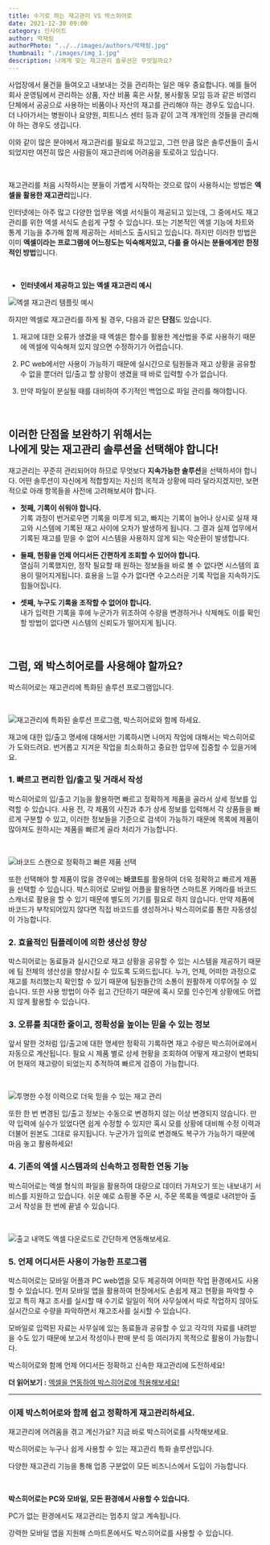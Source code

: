 ```yaml
---
title: 수기로 하는 재고관리 VS 박스히어로
date: 2021-12-30 09:00
category: 인사이트
author: 박채림
authorPhoto: "../../images/authors/박채림.jpg"
thumbnail: "./images/img_1.jpg"
description: 나에게 맞는 재고관리 솔루션은 무엇일까요?
---
```


사업장에서 물건을 들여오고 내보내는 것을 관리하는 일은 매우 중요합니다. 예를 들어 회사 운영팀에서 관리하는 상품, 자산 비품 혹은 사찰, 봉사활동 모임 등과 같은 비영리 단체에서 공공으로 사용하는 비품이나 자산의 재고를 관리해야 하는 경우도 있습니다. 더 나아가서는 병원이나 요양원, 피트니스 센터 등과 같이 고객 개개인의 것들을 관리해야 하는 경우도 생깁니다.

이와 같이 많은 분야에서 재고관리를 필요로 하고있고, 그런 만큼 많은 솔루션들이 출시되었지만 여전히 많은 사람들이 재고관리에 어려움을 토로하고 있습니다.

<br/>

재고관리를 처음 시작하시는 분들이 가볍게 시작하는 것으로 많이 사용하시는 방법은 **엑셀을 활용한 재고관리**입니다.

인터넷에는 아주 많고 다양한 업무용 엑셀 서식들이 제공되고 있는데, 그 중에서도 재고관리를 위한 엑셀 서식도 손쉽게 구할 수 있습니다. 또는 기본적인 엑셀 기능에 차트와 통계 기능을 추가해 함께 제공하는 서비스도 출시되고 있습니다. 하지만 이러한 방법은 이미 **엑셀이라는 프로그램에 어느정도는 익숙해져있고, 다룰 줄 아시는 분들에게만 한정적인 방법**입니다.

<br/>

- **인터넷에서 제공하고 있는 엑셀 재고관리 예시**

![엑셀 재고관리 템플릿 예시](images/img_2.png)

하지만 엑셀로 재고관리를 하게 될 경우, 다음과 같은 **단점**도 있습니다.

1. 재고에 대한 오류가 생겼을 때 엑셀은 함수를 활용한 계산법을 주로 사용하기 때문에 엑셀에 익숙해져 있지 않으면 수정하기가 어렵습니다.

2. PC web에서만 사용이 가능하기 때문에 실시간으로 팀원들과 재고 상황을 공유할 수 없을 뿐더러 입/출고 할 상황이 생겼을 때 바로 입력할 수가 없습니다.

3. 만약 파일이 분실될 때를 대비하여 주기적인 백업으로 파일 관리를 해야합니다.

<br/>

## 이러한 단점을 보완하기 위해서는<br/>나에게 맞는 재고관리 솔루션을 선택해야 합니다!

재고관리는 꾸준히 관리되어야 하므로 무엇보다 **지속가능한 솔루션**을 선택하셔야 합니다. 어떤 솔루션이 자신에게 적합할지는 자신의 목적과 상황에 따라 달라지겠지만, 보편적으로 아래 항목들을 사전에 고려해보셔야 합니다.

<gray-box>

- **첫째, 기록이 쉬워야 합니다.** <br/>기록 과정이 번거로우면 기록을 미루게 되고, 빠지는 기록이 늘어나 상시로 실재 재고와 시스템에 기록된 재고 사이에 오차가 발생하게 됩니다. 그 결과 실제 업무에서 기록된 재고를 믿을 수 없어 시스템을 사용하지 않게 되는 악순환이 발생합니다.

- **둘째, 현황을 언제 어디서든 간편하게 조회할 수 있어야 합니다.** <br/>열심히 기록했지만, 정작 필요할 때 원하는 정보들을 바로 볼 수 없다면 시스템의 효용이 떨어지게됩니다. 효용을 느낄 수가 없다면 수고스러운 기록 작업을 지속하기도 힘들어집니다.

- **셋째, 누구도 기록을 조작할 수 없어야 합니다.** <br/>내가 입력한 기록을 후에 누군가가 위조하여 수량을 변경하거나 삭제해도 이를 확인할 방법이 없다면 시스템의 신뢰도가 떨어지게 됩니다.

</gray-box>

<br/>

## 그럼, 왜 박스히어로를 사용해야 할까요?

박스히어로는 재고관리에 특화된 솔루션 프로그램입니다.

<br/>

![재고관리에 특화된 솔루션 프로그램, 박스히어로와 함께 하세요.](images/img_3.png)

재고에 대한 입/출고 명세에 대해서만 기록하시면 나머지 작업에 대해서는 박스히어로가 도와드려요. 번거롭고 지겨운 작업을 최소화하고 중요한 업무에 집중할 수 있을거에요.

### 1. 빠르고 편리한 입/출고 및 거래서 작성

박스히어로의 입/출고 기능을 활용하면 빠르고 정확하게 제품을 골라서 상세 정보를 입력할 수 있습니다. 사용 전, 각 제품의 사진과 추가 상세 정보를 입력해서 각 상품들을 빠르게 구분할 수 있고, 이러한 정보들을 기준으로 검색이 가능하기 때문에 목록에 제품이 많아져도 원하시는 제품을 빠르게 골라 처리가 가능합니다.

<br/>

![바코드 스캔으로 정확하고 빠른 제품 선택](images/img_4.png)

또한 선택해야 할 제품이 많을 경우에는 **바코드**를 활용하여 더욱 정확하고 빠르게 제품을 선택할 수 있습니다. 박스히어로 모바일 어플을 활용하면 스마트폰 카메라를 바코드 스캐너로 활용을 할 수 있기 때문에 별도의 기기를 필요로 하지 않습니다. 만약 제품에 바코드가 부착되어있지 않다면 직접 바코드를 생성하거나 박스히어로를 통한 자동생성이 가능합니다.

### 2. 효율적인 팀플레이에 의한 생산성 향상

박스히어로는 동료들과 실시간으로 재고 상황을 공유할 수 있는 시스템을 제공하기 때문에 팀 전체의 생산성을 향상시킬 수 있도록 도와드립니다. 누가, 언제, 어떠한 과정으로 재고를 처리했는지 확인할 수 있기 때문에 팀원들간의 소통이 원활하게 이루어질 수 있습니다. 또한 사용 방법이 아주 쉽고 간단하기 때문에 혹시 모를 인수인계 상황에도 어렵지 않게 활용할 수 있습니다.

### 3. 오류를 최대한 줄이고, 정확성을 높이는 믿을 수 있는 정보

앞서 말한 것처럼 입/출고에 대한 명세만 정확히 기록하면 재고 수량은 박스히어로에서 자동으로 계산됩니다. 필요 시 제품 별로 상세 현황을 조회하여 어떻게 재고량이 변화되어 현재의 재고량이 되었는지 추적하여 빠르게 검증이 가능합니다.

<br/>

![투명한 수정 이력으로 더욱 믿을 수 있는 재고 관리](images/img_5.png)

또한 한 번 변경된 입/출고 정보는 수동으로 변경하지 않는 이상 변경되지 않습니다. 만약 입력에 실수가 있었다면 쉽게 수정할 수 있지만 혹시 모를 상황에 대비해 수정 이력과 더불어 원본도 그대로 유지됩니다. 누군가가 임의로 변경해도 복구가 가능하기 때문에 마음 놓고 활용하세요!

### 4. 기존의 엑셀 시스템과의 신속하고 정확한 연동 기능

박스히어로는 엑셀 형식의 파일을 활용하여 대량으로 데이터 가져오기 또는 내보내기 서비스를 지원하고 있습니다. 쉬운 예로 쇼핑몰 주문 시, 주문 목록을 엑셀로 내려받아 출고서 작성을 한 번에 끝낼 수 있습니다.

<br/>

![출고 내역도 엑셀 다운로드로 간단하게 연동해보세요.](images/img_6.png)

### 5. 언제 어디서든 사용이 가능한 프로그램

박스히어로는 모바일 어플과 PC web앱을 모두 제공하여 어떠한 작업 환경에서도 사용할 수 있습니다. 먼저 모바일 앱을 활용하여 현장에서도 손쉽게 재고 현황을 파악할 수 있고 특히 재고 조사를 실시할 때 수기로 일일이 적어 사무실에서 따로 작업하지 않아도 실시간으로 수량을 파악하면서 재고조사를 실시할 수 있습니다.

모바일로 입력된 자료는 사무실에 있는 동료들과 공유할 수 있고 각각의 자료를 내려받을 수도 있기 때문에 보고서 작성이나 판매 분석 등 여러가지 목적으로 활용이 가능합니다.

박스히어로와 함께 언제 어디서든 정확하고 신속한 재고관리에 도전하세요!

**더 읽어보기 :** [엑셀을 연동하여 박스히어로에 적용해보세요!](https://www.boxhero-app.com/ko/blog/posts/%EB%B0%95%EC%8A%A4%ED%9E%88%EC%96%B4%EB%A1%9C%EC%99%80-%EC%97%91%EC%85%80%EC%9D%84-%EC%97%B0%EB%8F%99%ED%95%98%EA%B8%B0)

<hr/>

### 이제 박스히어로와 함께 쉽고 정확하게 재고관리하세요.

재고관리에 어려움을 겪고 계신가요? 지금 바로 박스히어로를 시작해보세요.

박스히어로는 누구나 쉽게 사용할 수 있는 재고관리 특화 솔루션입니다.

다양한 재고관리 기능을 통해 업종 구분없이 모든 비즈니스에서 도입이 가능합니다.

<br/>

<tip-box>

**박스히어로는 PC와 모바일, 모든 환경에서 사용할 수 있습니다.**

PC가 없는 환경에서도 재고관리는 멈추지 않고 계속됩니다.

강력한 모바일 앱을 지원해 스마트폰에서도 박스히어로를 사용할 수 있습니다.

</tip-box>

